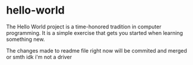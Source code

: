 # hello-world
The Hello World project is a time-honored tradition in computer programming.
It is a simple exercise that gets you started when learning something new.

The changes made to readme file right now will be commited and merged or smth idk i'm not a driver
